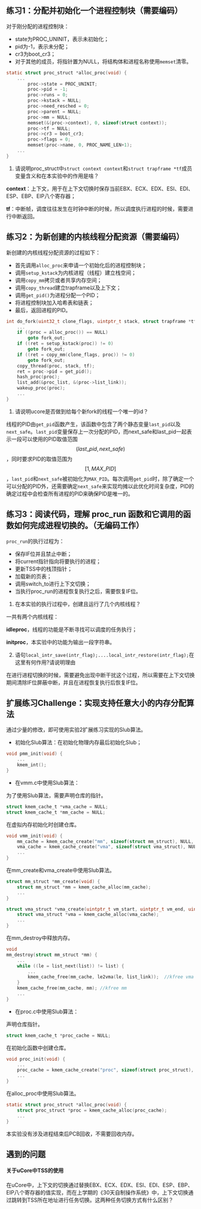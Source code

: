## 练习1：分配并初始化一个进程控制块（需要编码）

对于刚分配的进程控制块：

- state为PROC_UNINIT，表示未初始化；
- pid为-1，表示未分配；
- cr3为boot_cr3；
- 对于其他的成员，将指针置为NULL，将结构体和进程名称使用`memset`清零。

```c
static struct proc_struct *alloc_proc(void) {
    ...
        proc->state = PROC_UNINIT;
        proc->pid = -1;
        proc->runs = 0;
        proc->kstack = NULL;
        proc->need_resched = 0;
        proc->parent = NULL;
        proc->mm = NULL;
        memset(&(proc->context), 0, sizeof(struct context));
        proc->tf = NULL;
        proc->cr3 = boot_cr3;
        proc->flags = 0;
        memset(proc->name, 0, PROC_NAME_LEN+1);
	...
}
```

1. 请说明proc_struct中`struct context context`和`struct trapframe *tf`成员变量含义和在本实验中的作用是啥？


**context**：上下文，用于在上下文切换时保存当前EBX、ECX、EDX、ESI、EDI、ESP、EBP、EIP八个寄存器；

**tf**：中断帧，调度往往发生在时钟中断的时候，所以调度执行进程的时候，需要进行中断返回。


## 练习2：为新创建的内核线程分配资源（需要编码）

新创建的内核线程分配资源的过程如下：

- 首先调用`alloc_proc`来申请一个初始化后的进程控制块；
- 调用`setup_kstack`为内核进程（线程）建立栈空间；
- 调用`copy_mm`拷贝或者共享内存空间；
- 调用`copy_thread`建立trapframe以及上下文；
- 调用`get_pid()`为进程分配一个PID；
- 将进程控制块加入哈希表和链表；
- 最后，返回进程的PID。

```c
int do_fork(uint32_t clone_flags, uintptr_t stack, struct trapframe *tf) {
	...
    if ((proc = alloc_proc()) == NULL)
        goto fork_out;
    if ((ret = setup_kstack(proc)) != 0)
        goto fork_out;
    if ((ret = copy_mm(clone_flags, proc)) != 0)
        goto fork_out;
    copy_thread(proc, stack, tf);
    ret = proc->pid = get_pid();
    hash_proc(proc);
    list_add(&proc_list, &(proc->list_link));
    wakeup_proc(proc);
	...
}
```

1. 请说明ucore是否做到给每个新fork的线程一个唯一的id？


线程的PID由`get_pid`函数产生，该函数中包含了两个静态变量`last_pid`以及`next_safe`。`last_pid`变量保存上一次分配的PID，而next_safe和last_pid一起表示一段可以使用的PID取值范围$$(last\_pid,next\_safe)$$，同时要求PID的取值范围为$$[1,MAX\_PID]$$，`last_pid`和`next_safe`被初始化为`MAX_PID`。每次调用`get_pid`时，除了确定一个可以分配的PID外，还需要确定`next_safe`来实现均摊以此优化时间复杂度，PID的确定过程中会检查所有进程的PID来确保PID是唯一的。

## 练习3：阅读代码，理解 proc_run 函数和它调用的函数如何完成进程切换的。（无编码工作）

`proc_run`的执行过程为：

- 保存IF位并且禁止中断；
- 将current指针指向将要执行的进程；
- 更新TSS中的栈顶指针；
- 加载新的页表；
- 调用switch_to进行上下文切换；
- 当执行proc_run的进程恢复执行之后，需要恢复IF位。

1. 在本实验的执行过程中，创建且运行了几个内核线程？

一共有两个内核线程：

**idleproc**，线程的功能是不断寻找可以调度的任务执行；

**initproc**，本实验中的功能为输出一段字符串。

2. 语句`local_intr_save(intr_flag);....local_intr_restore(intr_flag);`在这里有何作用?请说明理由

在进行进程切换的时候，需要避免出现中断干扰这个过程，所以需要在上下文切换期间清除IF位屏蔽中断，并且在进程恢复执行后恢复IF位。

## 扩展练习Challenge：实现支持任意大小的内存分配算法

通过少量的修改，即可使用实验2扩展练习实现的Slub算法。

- 初始化Slub算法：在初始化物理内存最后初始化Slub；

```c
void pmm_init(void) {
	...
    kmem_int();
}
```

- 在vmm.c中使用Slub算法：

为了使用Slub算法，需要声明仓库的指针。

```c
struct kmem_cache_t *vma_cache = NULL;
struct kmem_cache_t *mm_cache = NULL;
```

在虚拟内存初始化时创建仓库。

```c
void vmm_init(void) {
    mm_cache = kmem_cache_create("mm", sizeof(struct mm_struct), NULL, NULL);
    vma_cache = kmem_cache_create("vma", sizeof(struct vma_struct), NULL, NULL);
	...
}
```

在mm_create和vma_create中使用Slub算法。

```c
struct mm_struct *mm_create(void) {
    struct mm_struct *mm = kmem_cache_alloc(mm_cache);
	...
}

struct vma_struct *vma_create(uintptr_t vm_start, uintptr_t vm_end, uint32_t vm_flags) {
    struct vma_struct *vma = kmem_cache_alloc(vma_cache);
	...
}
```

在mm_destroy中释放内存。

```c
void
mm_destroy(struct mm_struct *mm) {
	...
    while ((le = list_next(list)) != list) {
		...
        kmem_cache_free(mm_cache, le2vma(le, list_link));  //kfree vma        
    }
    kmem_cache_free(mm_cache, mm); //kfree mm
	...
}
```

- 在proc.c中使用Slub算法：

声明仓库指针。

```c
struct kmem_cache_t *proc_cache = NULL;
```

在初始化函数中创建仓库。

```c
void proc_init(void) {
 	...
    proc_cache = kmem_cache_create("proc", sizeof(struct proc_struct), NULL, NULL);
  	...
}
```

在alloc_proc中使用Slub算法。

```c
static struct proc_struct *alloc_proc(void) {
    struct proc_struct *proc = kmem_cache_alloc(proc_cache);
  	...
}
```

本实验没有涉及进程结束后PCB回收，不需要回收内存。

## 遇到的问题

#### 关于uCore中TSS的使用

在uCore中，上下文的切换通过替换EBX、ECX、EDX、ESI、EDI、ESP、EBP、EIP八个寄存器的值实现，而在上学期的《30天自制操作系统》中，上下文切换通过跳转到TSS所在地址进行任务切换。这两种任务切换方式有什么区别？